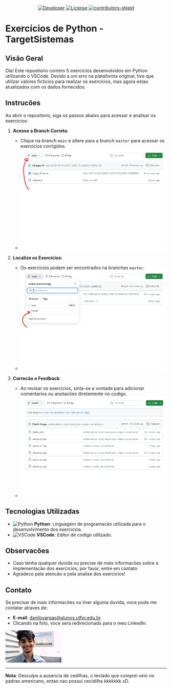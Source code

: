 <p align="center">
    <a href="https://github.com/DVargas-PT"><img alt="Developer" src="https://img.shields.io/badge/Developer-Danilo%20Silva%20Vargas-Success.svg?style=flat-square"/></a>
    <a href="https://github.com/DVargas-PT/properties_managment_asp_net_core_7/LICENSE"><img alt="License" src="https://img.shields.io/github/license/DVargas-PT/properties_managment_asp_net_core_7.svg?style=flat-square"/></a>
    <a href="https://github.com/DVargas-PT/properties_managment_asp_net_core_7/graphs/contributors"><img alt="contributors-shield" src="https://img.shields.io/github/contributors/DVargas-PT/properties_managment_asp_net_core_7.svg?style=flat-square"/></a>
</p>

# Exercícios de Python - TargetSistemas 

## Visão Geral
Ola! Este repositorio contem 5 exercicios desenvolvidos em Python utilizando o VSCode. Devido a um erro na plataforma original, tive que utilizar valores ficticios para realizar os exercicios, mas agora estao atualizados com os dados fornecidos.

## Instrucões
Ao abrir o repositorio, siga os passos abaixo para acessar e analisar os exercicios:

1. **Acesse a Branch Correta**:
   - Clique na branch `main` e altere para a branch `master` para acessar os exercicios corrigidos.
   - ![Instrucão 1](exp2.png)

2. **Localize os Exercícios**:
   - Os exercicios podem ser encontrados na branches `master`.
   - ![Instrucão 2](exp3.png)

3. **Correcão e Feedback**:
   - Ao revisar os exercicios, sinta-se a vontade para adicionar comentarios ou anotacões diretamente no codigo.
   - ![Instrucão 3](exp4.png)

## Tecnologias Utilizadas
- ![Python](https://img.shields.io/badge/Python-3.8-blue?style=flat-square&logo=python&logoColor=white) **Python**: Linguagem de programacão utilizada para o desenvolvimento dos exercicios.
- ![VSCode](https://img.shields.io/badge/VSCode-1.59.0-blue?style=flat-square&logo=visual-studio-code&logoColor=white) **VSCode**: Editor de codigo utilizado.

## Observacões
- Caso tenha qualquer duvida ou precise de mais informacões sobre a implementacão dos exercicios, por favor, entre em contato.
- Agradeco pela atencão e pela analise dos exercicios!

## Contato
Se precisar de mais informacões ou tiver alguma duvida, voce pode me contatar atraves de:

- **E-mail**: [danilovargas@alunos.utfpr.edu.br](mailto:danilovargas@alunos.utfpr.edu.br).
- Clicando na foto, voce sera redirecionado para o meu LinkedIn.
  
<a href="https://www.linkedin.com/in/danilo-silva-vargas-b407512aa/"><img src="WIN_20240624_18_25_58_Pro.jpg" alt="foto_eu" width="180"></a>


---

**Nota**: Desculpe a ausencia de cedilhas, o teclado que comprei veio no padrao americano, entao nao possui cecidilha kkkkkkk xD.
